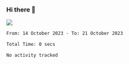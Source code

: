 ### Hi there 👋️

![](https://komarev.com/ghpvc/?username=Loner1024)

<!--START_SECTION:waka-->

```txt
From: 14 October 2023 - To: 21 October 2023

Total Time: 0 secs

No activity tracked
```

<!--END_SECTION:waka-->



